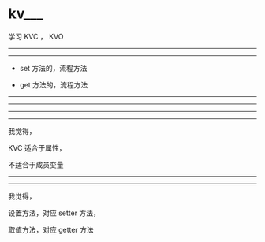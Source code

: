 # kv___
学习  KVC ， KVO 


<hr>


<hr>


* set 方法的，流程方法


* get 方法的，流程方法

<hr>


<hr>



<hr>


<hr>


我觉得， 

KVC 适合于属性，

不适合于成员变量


<hr>



<hr>


我觉得， 

设置方法，对应 setter 方法，


取值方法，对应 getter 方法



